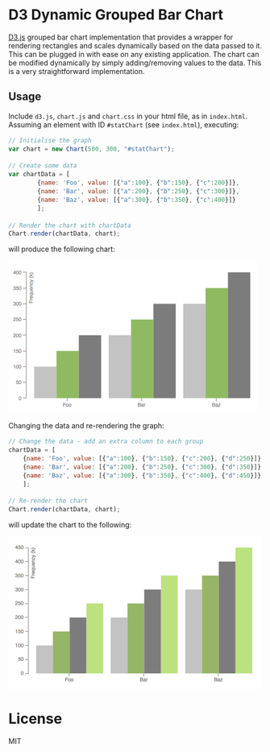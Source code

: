 # D3 Dynamic Grouped Bar Chart

[D3.js](http://d3js.org/) grouped bar chart implementation that provides a wrapper for rendering rectangles and scales dynamically based on the data passed to it. This can be plugged in with ease on any existing application. The chart can be modified dynamically by simply adding/removing values to the data. This is a very straightforward implementation.

## Usage

Include `d3.js`, `chart.js` and `chart.css` in your html file, as in `index.html`. Assuming an element with ID `#statChart` (see `index.html`), executing:

```js
// Initialise the graph
var chart = new Chart(500, 300, "#statChart");

// Create some data
var chartData = [
		{name: 'Foo', value: [{"a":100}, {"b":150}, {"c":200}]}, 
		{name: 'Bar', value: [{"a":200}, {"b":250}, {"c":300}]}, 
		{name: 'Baz', value: [{"a":300}, {"b":350}, {"c":400}]}
		];	
						      
// Render the chart with chartData
Chart.render(chartData, chart);
```
will produce the following chart:

![alt tag](./imgs/chart1.png)

Changing the data and re-rendering the graph:

```js
// Change the data - add an extra column to each group
chartData = [
	{name: 'Foo', value: [{"a":100}, {"b":150}, {"c":200}, {"d":250}]}, 
	{name: 'Bar', value: [{"a":200}, {"b":250}, {"c":300}, {"d":350}]}, 
	{name: 'Baz', value: [{"a":300}, {"b":350}, {"c":400}, {"d":450}]}
	];	
						      
// Re-render the chart
Chart.render(chartData, chart);
```

will update the chart to the following:

![alt tag](./imgs/chart2.png)

# License

MIT
